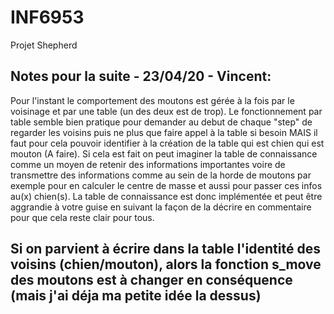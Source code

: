# INF6953
Projet Shepherd

Notes pour la suite - 23/04/20 - Vincent:
--------------------------------------------------------------------------------------
Pour l'instant le comportement des moutons est gérée à la fois par le voisinage et par une table (un des deux est de trop). Le fonctionnement par table semble bien pratique pour demander au debut de chaque "step" de regarder les voisins puis ne plus que faire appel à la table si besoin 
MAIS il faut pour cela pouvoir identifier à la création de la table qui est chien qui est mouton (A faire).
Si cela est fait on peut imaginer la table de connaissance comme un moyen de retenir des informations importantes voire de transmettre des informations comme au sein de la horde de moutons par exemple pour en calculer le centre de masse et aussi pour passer ces infos au(x) chien(s). 
La table de connaissance est donc implémentée et peut être aggrandie à votre guise en suivant la façon de la décrire en commentaire pour que cela reste clair pour tous.

Si on parvient à écrire dans la table l'identité des voisins (chien/mouton), alors la fonction s_move des moutons est à changer en conséquence (mais j'ai déja ma petite idée la dessus)
--------------------------------------------------------------------------------------
